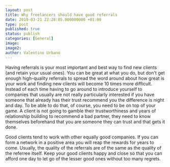 ```yaml
---
layout: post
title: Why freelancers should have good referrals
date: 2019-03-21 22:28:05.000000000 +01:00
type: post
published: true
status: publish
categories: [General]
image:
image2:
author: Valentino Urbano
---
```


Having referrals is your most important and best way to find new clients (and retain your usual ones). You can be great at what you do, but don't get enough high-quality referrals to spread the word around about how great is your work and finding new clients will become 10 times more difficult. Instead of each time having to go around to introduce yourself to companies that usually are not really particularly interested if you have someone that already has their trust recommend you the difference is night and day. To be able to do that, of course, you need to be on top of your game. A client is not going to gamble their trustworthiness and years of relationship building to recommend a bad partner, they need to know themselves beforehand that you are someone they can trust and that gets it done.

Good clients tend to work with other equally good companies. If you can form a network in a positive area you will reap the rewards for years to come. Usually, the quality of the referrals are of the same as the quality of the referree itself. Keep your good clients happy and close so that you can afford one day to let go of the lesser good ones without too many regrets.
